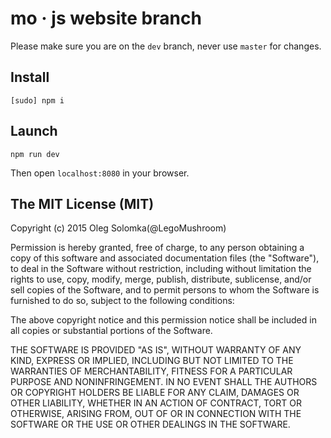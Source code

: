 # mo · js website branch

Please make sure you are on the `dev` branch, never use `master` for changes.

## Install
```
[sudo] npm i
```

## Launch
```
npm run dev
```
Then open `localhost:8080` in your browser.

## The MIT License (MIT)

Copyright (c) 2015 Oleg Solomka(@LegoMushroom)

Permission is hereby granted, free of charge, to any person obtaining a copy
of this software and associated documentation files (the "Software"), to deal
in the Software without restriction, including without limitation the rights
to use, copy, modify, merge, publish, distribute, sublicense, and/or sell
copies of the Software, and to permit persons to whom the Software is
furnished to do so, subject to the following conditions:

The above copyright notice and this permission notice shall be included in all
copies or substantial portions of the Software.

THE SOFTWARE IS PROVIDED "AS IS", WITHOUT WARRANTY OF ANY KIND, EXPRESS OR
IMPLIED, INCLUDING BUT NOT LIMITED TO THE WARRANTIES OF MERCHANTABILITY,
FITNESS FOR A PARTICULAR PURPOSE AND NONINFRINGEMENT. IN NO EVENT SHALL THE
AUTHORS OR COPYRIGHT HOLDERS BE LIABLE FOR ANY CLAIM, DAMAGES OR OTHER
LIABILITY, WHETHER IN AN ACTION OF CONTRACT, TORT OR OTHERWISE, ARISING FROM,
OUT OF OR IN CONNECTION WITH THE SOFTWARE OR THE USE OR OTHER DEALINGS IN THE
SOFTWARE.





